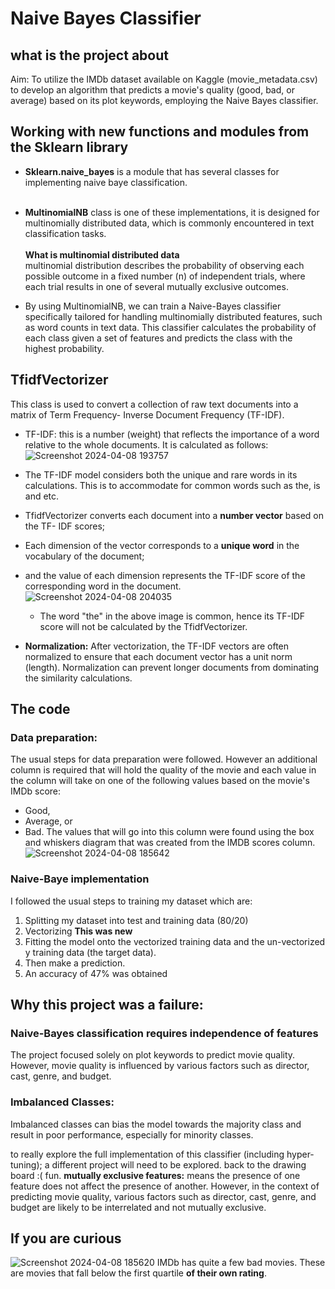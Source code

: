 # Naive Bayes Classifier
## what is the project about
Aim: To utilize the IMDb dataset available on Kaggle (movie_metadata.csv) to develop an algorithm that predicts a movie's quality (good, bad, or average) based on its plot keywords, employing the Naive Bayes classifier.

## Working with new functions and modules from the Sklearn library
- **Sklearn.naive_bayes** is a module that has several classes for implementing      naive baye classification. <br><br>
- **MultinomialNB** class is one of these implementations, it is designed for     multinomially distributed data, which is commonly encountered in text       classification tasks. <br><br>
**What is multinomial distributed data** <br>
  multinomial distribution describes the probability of observing each possible      outcome in a fixed number (n) of independent trials, where each trial results      in one of several mutually exclusive outcomes. <br>

- By using MultinomialNB, we can train a Naive-Bayes classifier specifically         tailored for handling multinomially distributed features, such as word counts in   text data. This classifier calculates the probability of each class given a set    of features and predicts the class with the highest probability. <br>

## TfidfVectorizer
This class is used to convert a collection of raw text documents into a matrix of Term Frequency- Inverse Document Frequency (TF-IDF).
- TF-IDF: this is a number (weight) that reflects the importance of a word relative to the whole documents. It is calculated as follows:
  ![Screenshot 2024-04-08 193757](https://github.com/PreciousNosiphoDonkrag/Supervised-Machine-Learning/assets/153648767/2ccb405d-91f1-44b0-bfaf-5daf956f69ba)
- The TF-IDF model considers both the unique and rare words in its calculations. This is to accommodate for common words such as the, is and etc.
- TfidfVectorizer converts each document into a **number vector** based on the TF-   IDF scores; <br> 
- Each dimension of the vector corresponds to a **unique word** in the vocabulary of     the document; <br>
- and the value of each dimension represents the TF-IDF score of the corresponding   word in the document. <br>
![Screenshot 2024-04-08 204035](https://github.com/PreciousNosiphoDonkrag/Supervised-Machine-Learning/assets/153648767/e950166e-2836-4887-8496-25a86df89bab)
    - The word "the" in the above image is common, hence its TF-IDF score will not be calculated by the TfidfVectorizer.
 
- **Normalization:** After vectorization, the TF-IDF vectors are often normalized to ensure that each document vector has a unit norm (length). Normalization can prevent longer documents from dominating the similarity calculations.

## The code
### Data preparation: 
The usual steps for data preparation were followed. However an additional column is required that will hold the quality of the movie and each value in the column will take on one of the following values based on the movie's IMDb score: <br>
-  Good,
- Average, or
- Bad.
The values that will go into this column were found using the box and whiskers diagram that was created from the IMDB scores column.
![Screenshot 2024-04-08 185642](https://github.com/PreciousNosiphoDonkrag/Supervised-Machine-Learning/assets/153648767/de336d51-60d0-41f9-839c-3e07badb11bd)
### Naive-Baye implementation
I followed the usual steps to training my dataset which are:
1. Splitting my dataset into test and training data (80/20)
2. Vectorizing **This was new**
3. Fitting the model onto the vectorized training data and the un-vectorized y        training data (the target data).
4. Then make a prediction.
5.  An accuracy of 47% was obtained

## Why this project was a failure:
### Naive-Bayes classification requires independence of features
The project focused solely on plot keywords to predict movie quality. However, movie quality is influenced by various factors such as director, cast, genre, and budget.

### Imbalanced Classes: 
 Imbalanced classes can bias the model towards the majority class and result in poor performance, especially for minority classes.

to really explore the full implementation of this classifier (including hyper-tuning); a different project will need to be explored. back to the drawing board :( fun.
**mutually exclusive features:** means the presence of one feature does not affect the presence of another. However, in the context of predicting movie quality, various factors such as director, cast, genre, and budget are likely to be interrelated and not mutually exclusive.

## If you are curious
![Screenshot 2024-04-08 185620](https://github.com/PreciousNosiphoDonkrag/Supervised-Machine-Learning/assets/153648767/753d2f1b-4e1e-4ea4-810f-3566c796670f)
IMDb has quite a few bad movies. These are movies that fall below the first quartile **of their own rating**. 
